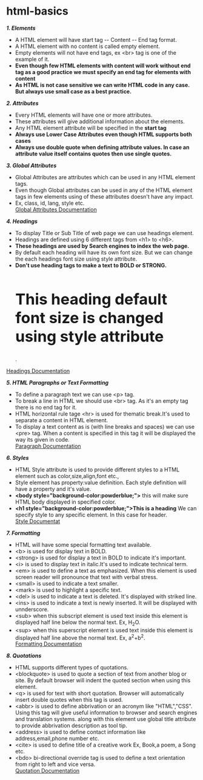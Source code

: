 # html-basics

___1. Elements___

   - A HTML element will have start tag -- Content -- End tag format.
   - A HTML element with no content is called empty element.  
   - Empty elements will not have end tags, ex \<br>  tag is one of the example of it.
   - **Even though few HTML elements with content will work without end tag as a good practice we must specify an end tag for elements with content**
   - **As HTML is not case sensitive we can write HTML code in any case. But always use small case as a best practice.**

___2. Attributes___

   - Every HTML elements will have one or more attributes.
   - These attributes will give additional information about the elements.
   - Any HTML element attribute will be specified in the **start tag**
   - **Always use Lower Case Attributes even though HTML supports both cases** 
   - **Always use double quote when defining attribute values. In case an attribute value itself contains quotes then use single quotes.**

___3. Global Attributes___

   - Global Attributes are attributes which can be used in any HTML element tags.
   - Even though Global attributes can be used in any of the HTML element tags in few elements using of these attributes doesn't have any impact.
   - Ex, class, id, lang, style etc.<br>
[Global Attributes Documentation](https://www.w3schools.com/tags/ref_standardattributes.asp)

___4. Headings___

   - To display Title or Sub Title of web page we can use headings element.
   - Headings are defined using 6 different tags from \<h1> to \<h6>.
   - **These headings are used by Search engines to index the web page.**
   - By default each heading will have its own font size. But we can change the each headings font size using style attribute.
   - **Don't use heading tags to make a text to BOLD or STRONG.**
      <h1 style="font-size:40px;">This heading default font size is changed using style attribute</h1>.<br>
[Headings Documentation](https://www.w3schools.com/html/html_headings.asp)


___5. HTML Paragraphs or Text Formatting___

   - To define a paragraph text we can use \<p> tag.
   - To break a line in HTML we should use \<br> tag. As it's an empty tag there is no end tag for it.
   - HTML horizontal rule tage \<hr> is used for thematic break.It's used to separate a content in HTML element.
   - To display a text content as is (with line breaks and spaces) we can use \<pre> tag. When a content is specified in this tag it will be displayed the way its given in code.<br>
[Paragraph Documentation](https://www.w3schools.com/html/html_paragraphs.asp)
     
___6. Styles___
   
   - HTML Style attribute is used to provide different styles to a HTML element such as color,size,align,font etc.,
   - Style element has property:value definition. Each style definition will have a property and it's value.
   - **\<body style="background-color:powderblue;">** this will make sure HTML body displayed in specified color.
   - **\<h1 style="background-color:powderblue;">This is a heading</h1>** We can specify style to any specific element. In this case for header.<br>
[Style Documentat](https://www.w3schools.com/html/html_styles.asp)
     
___7. Formatting___

   - HTML will have some special formatting text available.
   - \<b> is used for display text in BOLD.
   - \<strong> is used for display a text in BOLD to indicate it's important.
   - \<i> is used to display text in italic.It's used to indicate technical term.
   - \<em> is used to define a text as emphasized. When this element is used screen reader will pronounce that text with verbal stress.
   - \<small> is used to indicate a text smaller.
   - \<mark> is used to highlight a specific text.
   - \<del> is used to indicate a text is deleted. It's displayed with striked line.
   - \<ins> is used to indicate a text is newly inserted. It will be displayed with unnderscore.
   - \<sub> when this subscript element is used text inside this element is displayed half line below the normal text. Ex, H<sub>2</sub>O.
   - \<sup> when this superscript element is used text inside this element is displayed half line above the normal text. Ex, a<sup>2</sup>+b<sup>2</sup>.<br>
[Formatting Documentation](https://www.w3schools.com/html/html_formatting.asp)
     
___8. Quotations___

   - HTML supports different types of quotations.
   - \<blockquote> is used to quote a section of text from another blog or site. By default browser will indent the quoted section when using this element.
   - \<q> is used for text with short quotation. Browser will automatically insert double quotes when this tag is used.
   - \<abbr> is used to define  abbrivation or an acronym like "HTML","CSS". Using this tag will give useful information to browser and search engines and translation systems.
      along with this element use global title attribute to provide abbrivation description as tool tip.
   - \<address> is used to define contact information like address,email,phone number etc.
   - \<cite> is used to define title of a creative work Ex, Book,a poem, a Song etc.
   - \<bdo> bi-directional override tag is used to define a text orientation from right to left and vice versa.<br>
[Quotation Documentation](https://www.w3schools.com/html/html_quotation_elements.asp)
   
   
